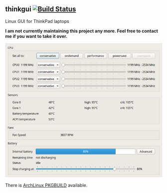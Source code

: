 ## thinkgui [![Build Status](https://travis-ci.org/krzemin/thinkgui.svg?branch=master)](https://travis-ci.org/krzemin/thinkgui)

Linux GUI for ThinkPad laptops

**I am not currently maintaining this project any more. Feel free to contact me if you want to take it over.**

![screenshot](thinkgui.png)

There is [ArchLinux PKGBUILD](https://aur.archlinux.org/packages/thinkgui/) available.
